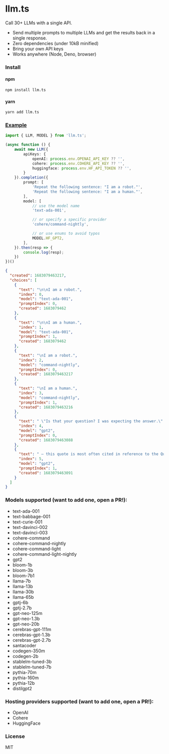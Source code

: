 # llm.ts

Call 30+ LLMs with a single API. 
* Send multiple prompts to multiple LLMs and get the results back in a single response.
* Zero dependencies (under 10kB minified)
* Bring your own API keys
* Works anywhere (Node, Deno, browser)

### Install
#### npm
```bash
npm install llm.ts
```
#### yarn
```bash
yarn add llm.ts
```

### [Example](examples/simple)
```typescript
import { LLM, MODEL } from 'llm.ts';

(async function () {
    await new LLM({
        apiKeys: {
            openAI: process.env.OPENAI_API_KEY ?? '',
            cohere: process.env.COHERE_API_KEY ?? '',
            huggingface: process.env.HF_API_TOKEN ?? '',
        }
    }).completion({
        prompt: [
            'Repeat the following sentence: "I am a robot."',
            'Repeat the following sentence: "I am a human."',
        ],
        model: [
            // use the model name
            'text-ada-001',

            // or specify a specific provider
            'cohere/command-nightly',

            // or use enums to avoid typos
            MODEL.HF_GPT2,
        ],
    }).then(resp => {
        console.log(resp);
    })
})()
```
```json
{
  "created": 1683079463217,
  "choices": [
    {
      "text": "\n\nI am a robot.",
      "index": 0,
      "model": "text-ada-001",
      "promptIndex": 0,
      "created": 1683079462
    },
    {
      "text": "\n\nI am a human.",
      "index": 1,
      "model": "text-ada-001",
      "promptIndex": 1,
      "created": 1683079462
    },
    {
      "text": "\nI am a robot.",
      "index": 2,
      "model": "command-nightly",
      "promptIndex": 0,
      "created": 1683079463217
    },
    {
      "text": "\nI am a human.",
      "index": 3,
      "model": "command-nightly",
      "promptIndex": 1,
      "created": 1683079463216
    },
    {
      "text": " \"Is that your question? I was expecting the answer.\" \"Then why do you think you are being asked!\" 1. \"What are you?\" \"What are you?\" \"Why are you",
      "index": 4,
      "model": "gpt2",
      "promptIndex": 0,
      "created": 1683079463088
    },
    {
      "text": " — this quote is most often cited in reference to the Qur'an. (e.g. Ibn `Allaahu `udayyyih, Al-Rai`an, Al",
      "index": 5,
      "model": "gpt2",
      "promptIndex": 1,
      "created": 1683079463091
    }
  ]
}
```


### Models supported (want to add one, open a PR!):
* text-ada-001
* text-babbage-001
* text-curie-001
* text-davinci-002
* text-davinci-003
* cohere-command
* cohere-command-nightly
* cohere-command-light
* cohere-command-light-nightly
* gpt2
* bloom-1b
* bloom-3b
* bloom-7b1
* llama-7b
* llama-13b
* llama-30b
* llama-65b
* gptj-6b
* gptj-2.7b
* gpt-neo-125m
* gpt-neo-1.3b
* gpt-neo-20b
* cerebras-gpt-111m
* cerebras-gpt-1.3b
* cerebras-gpt-2.7b
* santacoder
* codegen-350m
* codegen-2b
* stablelm-tuned-3b
* stablelm-tuned-7b
* pythia-70m
* pythia-160m
* pythia-12b
* distilgpt2

### Hosting providers supported (want to add one, open a PR!):
* OpenAI
* Cohere
* HuggingFace

### License
MIT